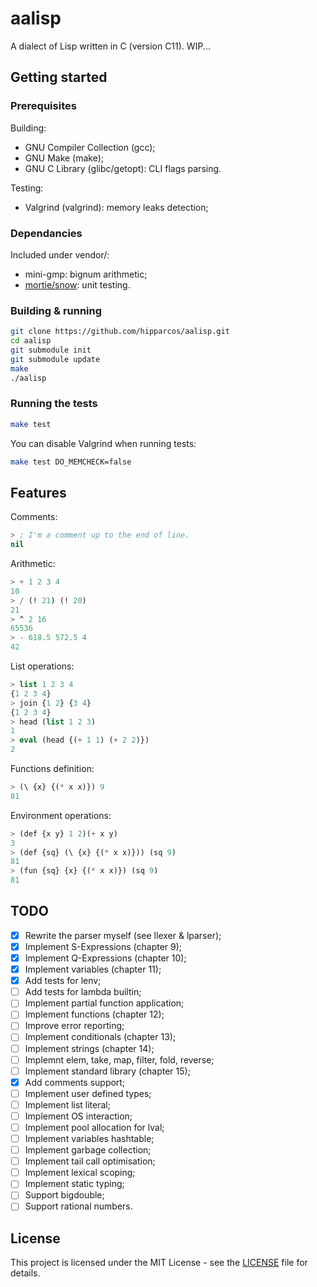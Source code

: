 # aalisp

A dialect of Lisp written in C (version C11).
WIP...

## Getting started

### Prerequisites

Building:
- GNU Compiler Collection (gcc);
- GNU Make (make);
- GNU C Library (glibc/getopt): CLI flags parsing.

Testing:
- Valgrind (valgrind): memory leaks detection;

### Dependancies

Included under vendor/:
- mini-gmp: bignum arithmetic;
- [mortie/snow](https://github.com/mortie/snow): unit testing.

### Building & running

```bash
git clone https://github.com/hipparcos/aalisp.git
cd aalisp
git submodule init
git submodule update
make
./aalisp
```

### Running the tests

```bash
make test
```

You can disable Valgrind when running tests:
```bash
make test DO_MEMCHECK=false
```

## Features

Comments:
```lisp
> ; I'm a comment up to the end of line.
nil
```
Arithmetic:
```lisp
> + 1 2 3 4
10
> / (! 21) (! 20)
21
> ^ 2 16
65536
> - 618.5 572.5 4
42
```
List operations:
```lisp
> list 1 2 3 4
{1 2 3 4}
> join {1 2} {3 4}
{1 2 3 4}
> head (list 1 2 3)
1
> eval (head {(+ 1 1) (+ 2 2)})
2
```
Functions definition:
```lisp
> (\ {x} {(* x x)}) 9
81
```
Environment operations:
```lisp
> (def {x y} 1 2)(+ x y)
3
> (def {sq} (\ {x} {(* x x)})) (sq 9)
81
> (fun {sq} {x} {(* x x)}) (sq 9)
81
```

## TODO

- [x] Rewrite the parser myself (see llexer & lparser);
- [x] Implement S-Expressions (chapter 9);
- [x] Implement Q-Expressions (chapter 10);
- [x] Implement variables (chapter 11);
- [x] Add tests for lenv;
- [ ] Add tests for lambda builtin;
- [ ] Implement partial function application;
- [ ] Implement functions (chapter 12);
- [ ] Improve error reporting;
- [ ] Implement conditionals (chapter 13);
- [ ] Implement strings (chapter 14);
- [ ] Implemnt elem, take, map, filter, fold, reverse;
- [ ] Implement standard library (chapter 15);
- [x] Add comments support;
- [ ] Implement user defined types;
- [ ] Implement list literal;
- [ ] Implement OS interaction;
- [ ] Implement pool allocation for lval;
- [ ] Implement variables hashtable;
- [ ] Implement garbage collection;
- [ ] Implement tail call optimisation;
- [ ] Implement lexical scoping;
- [ ] Implement static typing;
- [ ] Support bigdouble;
- [ ] Support rational numbers.

## License

This project is licensed under the MIT License - see the [LICENSE](LICENSE) file for details.
